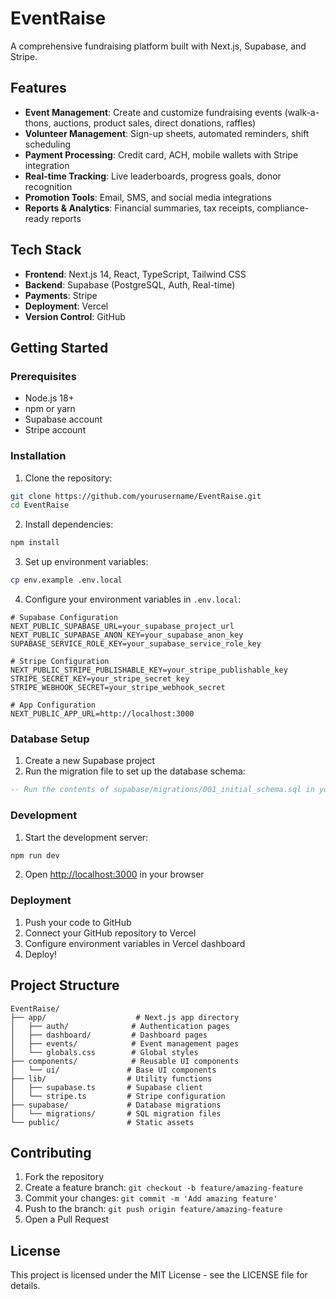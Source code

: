 # EventRaise

A comprehensive fundraising platform built with Next.js, Supabase, and Stripe.

## Features

- **Event Management**: Create and customize fundraising events (walk-a-thons, auctions, product sales, direct donations, raffles)
- **Volunteer Management**: Sign-up sheets, automated reminders, shift scheduling
- **Payment Processing**: Credit card, ACH, mobile wallets with Stripe integration
- **Real-time Tracking**: Live leaderboards, progress goals, donor recognition
- **Promotion Tools**: Email, SMS, and social media integrations
- **Reports & Analytics**: Financial summaries, tax receipts, compliance-ready reports

## Tech Stack

- **Frontend**: Next.js 14, React, TypeScript, Tailwind CSS
- **Backend**: Supabase (PostgreSQL, Auth, Real-time)
- **Payments**: Stripe
- **Deployment**: Vercel
- **Version Control**: GitHub

## Getting Started

### Prerequisites

- Node.js 18+ 
- npm or yarn
- Supabase account
- Stripe account

### Installation

1. Clone the repository:
```bash
git clone https://github.com/yourusername/EventRaise.git
cd EventRaise
```

2. Install dependencies:
```bash
npm install
```

3. Set up environment variables:
```bash
cp env.example .env.local
```

4. Configure your environment variables in `.env.local`:
```env
# Supabase Configuration
NEXT_PUBLIC_SUPABASE_URL=your_supabase_project_url
NEXT_PUBLIC_SUPABASE_ANON_KEY=your_supabase_anon_key
SUPABASE_SERVICE_ROLE_KEY=your_supabase_service_role_key

# Stripe Configuration
NEXT_PUBLIC_STRIPE_PUBLISHABLE_KEY=your_stripe_publishable_key
STRIPE_SECRET_KEY=your_stripe_secret_key
STRIPE_WEBHOOK_SECRET=your_stripe_webhook_secret

# App Configuration
NEXT_PUBLIC_APP_URL=http://localhost:3000
```

### Database Setup

1. Create a new Supabase project
2. Run the migration file to set up the database schema:
```sql
-- Run the contents of supabase/migrations/001_initial_schema.sql in your Supabase SQL editor
```

### Development

1. Start the development server:
```bash
npm run dev
```

2. Open [http://localhost:3000](http://localhost:3000) in your browser

### Deployment

1. Push your code to GitHub
2. Connect your GitHub repository to Vercel
3. Configure environment variables in Vercel dashboard
4. Deploy!

## Project Structure

```
EventRaise/
├── app/                    # Next.js app directory
│   ├── auth/              # Authentication pages
│   ├── dashboard/         # Dashboard pages
│   ├── events/            # Event management pages
│   └── globals.css        # Global styles
├── components/            # Reusable UI components
│   └── ui/               # Base UI components
├── lib/                  # Utility functions
│   ├── supabase.ts       # Supabase client
│   └── stripe.ts         # Stripe configuration
├── supabase/             # Database migrations
│   └── migrations/       # SQL migration files
└── public/               # Static assets
```

## Contributing

1. Fork the repository
2. Create a feature branch: `git checkout -b feature/amazing-feature`
3. Commit your changes: `git commit -m 'Add amazing feature'`
4. Push to the branch: `git push origin feature/amazing-feature`
5. Open a Pull Request

## License

This project is licensed under the MIT License - see the LICENSE file for details.

